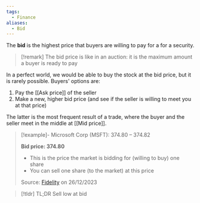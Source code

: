 ```yaml
---
tags:
  - Finance
aliases:
  - Bid
---
```

The **bid** is the highest price that buyers are willing to pay for a for a security.

> [!remark] 
> The bid price is like in an auction: it is the maximum amount a buyer is ready to pay

In a perfect world, we would be able to buy the stock at the bid price, but it is rarely possible. Buyers' options are:
1. Pay the [[Ask price]] of the seller
2. Make a new, higher bid price (and see if the seller is willing to meet you at that price)

The latter is the most frequent result of a trade, where the buyer and the seller meet in the middle at [[Mid price]].

> [!example]-
> Microsoft Corp (MSFT): 374.80 – 374.82
> 
> **Bid price: 374.80**
> - This is the price the market is bidding for (willing to buy) one share
> - You can sell one share (to the market) at this price
> 
> Source: [Fidelity](https://www.fidelity.co.uk/factsheet-data/factsheet/US5949181045USD-microsoft-corp/key-statistics) on 26/12/2023

> [!tldr] TL;DR
> Sell low at bid


